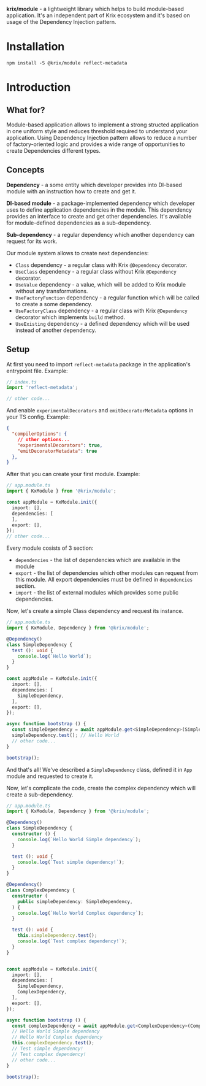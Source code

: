**krix/module** - a lightweight library which helps to build module-based application. It's an independent part of Krix ecosystem and it's based on usage of the Dependency Injection pattern.

# Installation
```
npm install -S @krix/module reflect-metadata
```

# Introduction
## What for?
Module-based application allows to implement a strong structed application in one uniform style and reduces threshold required to understand your application. Using Dependency Injection pattern allows to reduce a number of factory-oriented logic and provides a wide range of opportunities to create Dependencies different types.


## Concepts
**Dependency** - a some entity which developer provides into DI-based module with an instruction how to create and get it.

**DI-based module** - a package-implemented dependency which developer uses to define application dependencies in the module. This dependency provides an interface to create and get other dependencies. It's available for module-defined dependencies as a sub-dependency.

**Sub-dependency** - a regular dependency which another dependency can request for its work.

Our module system allows to create next dependencies:
 - `Class` dependency - a regular class with Krix `@Dependency` decorator.
 - `UseClass` dependency - a regular class without Krix `@Dependency` decorator.
 - `UseValue` dependency - a value, which will be added to Krix module without any transformations.
 - `UseFactoryFunction` dependency - a regular function which will be called to create a some dependency.
 - `UseFactoryClass` dependency - a regular class with Krix `@Dependency` decorator which implements `build` method.
 - `UseExisting` dependency - a defined dependency which will be used instead of another dependency.

## Setup
At first you need to import `reflect-metadata` package in the application's entrypoint file. Example:

```typescript
// index.ts
import 'reflect-metadata';

// other code...
```
And enable `experimentalDecorators` and `emitDecoratorMetadata` options in your TS config. Example:
```json
{
  "compilerOptions": {
    // other options...
    "experimentalDecorators": true,
    "emitDecoratorMetadata": true
  },
}
```

After that you can create your first module. Example:

```typescript
// app.module.ts
import { KxModule } from '@krix/module';

const appModule = KxModule.init({
  import: [],
  dependencies: [
  ],
  export: [],
});
// other code...
```

Every module cosists of 3 section:
 - `dependencies` - the list of dependencies which are available in the module
 - `export` - the list of dependencies which other modules can request from this module. All export dependencies must be defined in `dependencies` section.
 - `import` - the list of external modules which provides some public dependencies.

Now, let's create a simple Class dependency and request its instance.

```typescript
// app.module.ts
import { KxModule, Dependency } from '@krix/module';

@Dependency()
class SimpleDependency {
  test (): void {
    console.log(`Hello World`);
  }
}

const appModule = KxModule.init({
  import: [],
  dependencies: [
    SimpleDependency,
  ],
  export: [],
});

async function bootstrap () {
  const simpleDependency = await appModule.get<SimpleDependency>(SimpleDependency);
  simpleDependency.test(); // Hello World
  // other code...
}

bootstrap();
```

And that's all! We've described a `SimpleDependency` class, defined it in `App` module and requested to create it.

Now, let's complicate the code, create the complex dependency which will create a sub-dependency.


```typescript
// app.module.ts
import { KxModule, Dependency } from '@krix/module';

@Dependency()
class SimpleDependency {
  constructor () {
    console.log(`Hello World Simple dependency`);
  }

  test (): void {
    console.log(`Test simple dependency!`);
  }
}

@Dependency()
class ComplexDependency {
  constructor (
    public simpleDependency: SimpleDependency,
  ) {
    console.log(`Hello World Complex dependency`);
  }

  test (): void {
    this.simpleDependency.test();
    console.log(`Test complex dependency!`);
  }
}


const appModule = KxModule.init({
  import: [],
  dependencies: [
    SimpleDependency,
    ComplexDependency,
  ],
  export: [],
});

async function bootstrap () {
  const complexDependency = await appModule.get<ComplexDependency>(ComplexDependency);
  // Hello World Simple dependency
  // Hello World Complex dependency
  this.complexDependency.test();
  // Test simple dependency!
  // Test complex dependency!
  // other code...
}

bootstrap();
```
